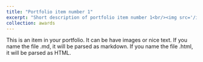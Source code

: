 ```yaml
---
title: "Portfolio item number 1"
excerpt: "Short description of portfolio item number 1<br/><img src='/images/500x300.png'>"
collection: awards
---
```


This is an item in your portfolio. It can be have images or nice text. If you name the file .md, it will be parsed as markdown. If you name the file .html, it will be parsed as HTML. 


